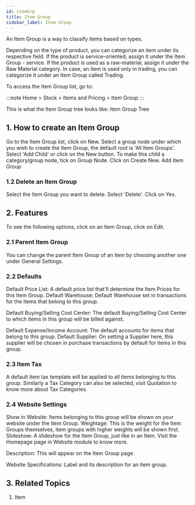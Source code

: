 ```yaml
---
id: itemGrp
title: Item Group
sidebar_label: Item Group
---
```


An Item Group is a way to classify items based on types.

Depending on the type of product, you can categorize an item under its respective field. If the product is service-oriented, assign it under the Item Group - service. If the product is used as a raw-material, assign it under the Raw Material category. In case, an item is used only in trading, you can categorize it under an Item Group called Trading.

To access the Item Group list, go to:

:::note
Home > Stock > Items and Pricing > Item Group
:::

This is what the Item Group tree looks like: Item Group Tree

## 1. How to create an Item Group

Go to the Item Group list, click on New.
Select a group node under which you wish to create the Item Group, the default root is 'All Item Groups'.
Select 'Add Child' or click on the New button.
To make this child a category/group node, tick on Group Node.
Click on Create New.
Add Item Group

### 1.2 Delete an Item Group

Select the Item Group you want to delete.
Select 'Delete'.
Click on Yes.

## 2. Features

To see the following options, click on an Item Group, click on Edit.

### 2.1 Parent Item Group

You can change the parent Item Group of an item by choosing another one under General Settings.

### 2.2 Defaults

Default Price List: A default price list that'll determine the Item Prices for this Item Group.
Default Warehouse: Default Warehouse set in transactions for the items that belong to this group.

Default Buying/Selling Cost Center: The default Buying/Selling Cost Center to which items in this group will be billed against.

Default Expense/Income Account: The default accounts for items that belong to this group.
Default Supplier: On setting a Supplier here, this supplier will be chosen in purchase transactions by default for items in this group.

### 2.3 Item Tax

A default item tax template will be applied to all items belonging to this group. Similarly a Tax Category can also be selected, visit Quotation to know more about Tax Categories.

### 2.4 Website Settings

Show in Website: Items belonging to this group will be shown on your website under the Item Group.
Weightage: This is the weight for the Item Groups themselves, item groups with higher weights will be shown first.
Slideshow: A slideshow for the Item Group, just like in an Item. Visit the Homepage page in Website module to know more.

Description: This will appear on the Item Group page.

Website Specifications: Label and its description for an item group.

## 3. Related Topics

1. Item
